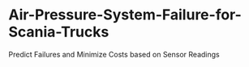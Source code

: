 # Air-Pressure-System-Failure-for-Scania-Trucks
Predict Failures and Minimize Costs based on Sensor Readings

